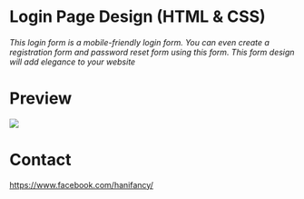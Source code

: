 # Login Page Design (HTML & CSS)

###### This login form is a mobile-friendly login form. You can even create a registration form and password reset form using this form. This form design will add elegance to your website

# Preview 
<img src="https://imgur.com/jx6iynH"/>

# Contact
https://www.facebook.com/hanifancy/
